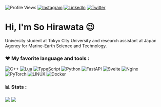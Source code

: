 ![Profile Views](https://komarev.com/ghpvc/?username=fightingsou&color=blueviolet)
[![Instagram](https://img.shields.io/badge/Instagram-%23E4405F.svg?logo=Instagram&logoColor=white)](https://instagram.com/hirawataso)
[![LinkedIn](https://img.shields.io/badge/LinkedIn-%230077B5.svg?logo=linkedin&logoColor=white)](https://linkedin.com/in/hirawataso)
[![Twitter](https://img.shields.io/badge/Twitter-%231DA1F2.svg?logo=Twitter&logoColor=white)](https://twitter.com/fightingsou)

<h1>Hi, I'm So Hirawata 😉</h1>
<p>University student at Tokyo City University and research assistant at Japan Agency for Marine-Earth Science and Technology.</p>


### ❤️ My favorite language and tools :
![C++](https://img.shields.io/badge/c++-%2300599C.svg?style=for-the-badge&logo=c%2B%2B&logoColor=white)
![Lua](https://img.shields.io/badge/lua-%232C2D72.svg?style=for-the-badge&logo=lua&logoColor=white)
![TypeScript](https://img.shields.io/badge/typescript-%23007ACC.svg?style=for-the-badge&logo=typescript&logoColor=white)
![Python](https://img.shields.io/badge/python-3670A0?style=for-the-badge&logo=python&logoColor=ffdd54)
![FastAPI](https://img.shields.io/badge/FastAPI-005571?style=for-the-badge&logo=fastapi)
![Svelte](https://img.shields.io/badge/svelte-%23f1413d.svg?style=for-the-badge&logo=svelte&logoColor=white)
![Nginx](https://img.shields.io/badge/nginx-%23009639.svg?style=for-the-badge&logo=nginx&logoColor=white)
![PyTorch](https://img.shields.io/badge/PyTorch-%23EE4C2C.svg?style=for-the-badge&logo=PyTorch&logoColor=white)
![LINUX](https://img.shields.io/badge/Linux-FCC624?style=for-the-badge&logo=linux&logoColor=black)
![Docker](https://img.shields.io/badge/docker-%230db7ed.svg?style=for-the-badge&logo=docker&logoColor=white)

### 📊 Stats :
![](https://github-readme-stats.vercel.app/api?username=fightingso&theme=midnight-purple&hide_border=false&include_all_commits=false&count_private=true)
![](https://github-readme-streak-stats.herokuapp.com/?user=fightingso&theme=midnight-purple&hide_border=false)<br/>

